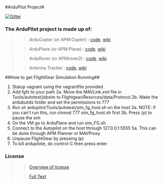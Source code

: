 #ArduPilot Project#

[![Gitter](https://badges.gitter.im/Join%20Chat.svg)](https://gitter.im/diydrones/ardupilot?utm_source=badge&utm_medium=badge&utm_campaign=pr-badge&utm_content=badge)

### The ArduPilot project is made up of: ###
>>ArduCopter (or APM:Copter) : [code](https://github.com/diydrones/ardupilot/tree/master/ArduCopter), [wiki](http://copter.ardupilot.com)

>>ArduPlane (or APM:Plane) : [code](https://github.com/diydrones/ardupilot/tree/master/ArduPlane), [wiki](http://plane.ardupilot.com)

>>ArduRover (or APMrover2) : [code](https://github.com/diydrones/ardupilot/tree/master/APMrover2), [wiki](http://rover.ardupilot.com)

>>Antenna Tracker : [code](https://github.com/diydrones/ardupilot/tree/master/AntennaTracker), [wiki](http://copter.ardupilot.com/wiki/common-antennatracker-introduction)

##How to get FlightGear Simulation Running##
1. Statup vagrant using the vagrantfile provided
2. Add fgfs to your path
2a. Move the MAVLink.xml file in Tools/autotest/jsbsim to Flightgear/Resorces/data/Protocol
2b. Make the ardubuilds folder and set the permissions to 777
3. Run sh ardupilot/Tools/autotest/sim_fg_host.sh on the host
3a. NOTE: If you can't run this, run chmod 777 sim_fg_host.sh first
3b. Press (p) to pause the sim
4. On the VM go to ArduPlane and run sim_FG.sh
5. Connect to the Autopilot on the host through 127.0.0.1:5555
5a. This can be done through APM Planner or MAVProxy
6. Unpause FlightGear by pressing (p)
7. To kill ardupilote, do control-C then press enter




### License ###
>>[Overview of license](http://dev.ardupilot.com/wiki/license-gplv3)

>>[Full Text](https://github.com/diydrones/ardupilot/blob/master/COPYING.txt)
